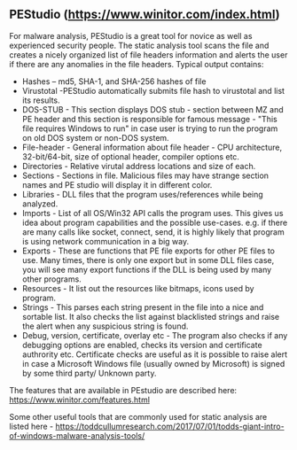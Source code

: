 ## PEStudio (https://www.winitor.com/index.html)
For malware analysis, PEStudio is a great tool for novice as well as experienced security people. The static analysis tool scans the file and creates a nicely organized list of file headers information and alerts the user if there are any anomalies in the file headers. Typical output contains:
* Hashes – md5, SHA-1, and SHA-256 hashes of file
* Virustotal -PEStudio automatically submits file hash to virustotal and list its results.
* DOS-STUB - This section displays DOS stub - section between MZ and PE header and this section is responsible for famous message - "This file requires Windows to run" in case user is trying to run the program on old DOS system or non-DOS system.
* File-header - General information about file header - CPU architecture, 32-bit/64-bit, size of optional header, compiler options etc.
* Directories - Relative virutal address locations and size of each.
* Sections - Sections in file. Malicious files may have strange section names and PE studio will display it in different color.
* Libraries - DLL files that the program uses/references while being analyzed.
* Imports - List of all OS/Win32 API calls the program uses. This gives us idea about program capabilities and the possible use-cases. e.g. if there are many calls like socket, connect, send, it is highly likely that program is using network communication in a big way.
* Exports - These are functions that PE file exports for other PE files to use. Many times, there is only one export but in some DLL files case, you will see many export functions if the DLL is being used by many other programs.
* Resources - It list out the resources like bitmaps, icons used by program.
* Strings - This parses each string present in the file into a nice and sortable list. It also checks the list against blacklisted strings and raise the alert when any suspicious string is found.
* Debug, version, certificate, overlay etc - The program also checks if any debugging options are enabled, checks its version and certificate authrority etc. Certificate checks are useful as it is possible to raise alert in case a Microsoft Windows file (usually owned by Microsoft) is signed by some third party/ Unknown party.

The features that are available in PEstudio are described here:
https://www.winitor.com/features.html

Some other useful tools that are commonly used for static analysis are listed here - https://toddcullumresearch.com/2017/07/01/todds-giant-intro-of-windows-malware-analysis-tools/

